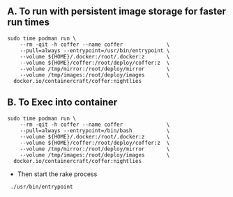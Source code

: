 ## A. To run with persistent image storage for faster run times
```
sudo time podman run \
    --rm -qit -h coffer --name coffer              \
    --pull=always --entrypoint=/usr/bin/entrypoint \
    --volume ${HOME}/.docker:/root/.docker:z       \
    --volume ${HOME}/coffer:/root/deploy/coffer:z  \
    --volume /tmp/mirror:/root/deploy/mirror       \
    --volume /tmp/images:/root/deploy/images       \
  docker.io/containercraft/coffer:nightlies
```

## B. To Exec into container
```
sudo time podman run \
    --rm -qit -h coffer --name coffer              \
    --pull=always --entrypoint=/bin/bash           \
    --volume ${HOME}/.docker:/root/.docker:z       \
    --volume ${HOME}/coffer:/root/deploy/coffer:z  \
    --volume /tmp/mirror:/root/deploy/mirror       \
    --volume /tmp/images:/root/deploy/images       \
  docker.io/containercraft/coffer:nightlies
```
  - Then start the rake process
```
 ./usr/bin/entrypoint
```
